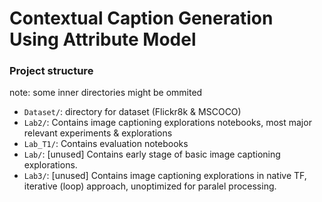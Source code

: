 # Contextual Caption Generation Using Attribute Model


### Project structure
note: some inner directories might be ommited

- `Dataset/`: directory for dataset (Flickr8k & MSCOCO)
- `Lab2/`: Contains image captioning explorations notebooks, most major relevant experiments & explorations 
- `Lab_T1/`: Contains evaluation notebooks
- `Lab/`: [unused] Contains early stage of basic image captioning explorations.
- `Lab3/`: [unused] Contains image captioning explorations in native TF, iterative (loop) approach, unoptimized for paralel processing.
